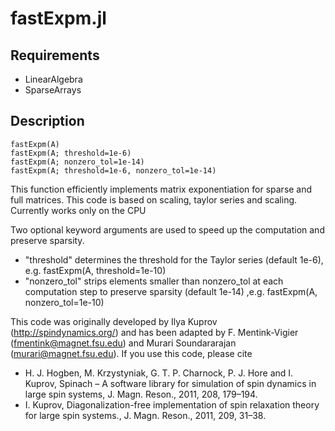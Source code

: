 # fastExpm.jl

## Requirements

- LinearAlgebra 
- SparseArrays

## Description

    fastExpm(A)
    fastExpm(A; threshold=1e-6)
    fastExpm(A; nonzero_tol=1e-14)
    fastExpm(A; threshold=1e-6, nonzero_tol=1e-14)

 This function efficiently implements matrix exponentiation for sparse and full matrices.
 This code is based on scaling, taylor series and scaling.
 Currently works only on the CPU

 Two optional keyword arguments are used to speed up the computation and preserve sparsity.
- "threshold" determines the threshold for the Taylor series (default 1e-6), e.g. fastExpm(A, threshold=1e-10) 
- "nonzero_tol" strips elements smaller than nonzero_tol at each computation step to preserve sparsity (default 1e-14) ,e.g. fastExpm(A, nonzero_tol=1e-10)

 This code was originally developed by Ilya Kuprov (http://spindynamics.org/) and has been adapted by F. Mentink-Vigier (fmentink@magnet.fsu.edu)
 and Murari Soundararajan (murari@magnet.fsu.edu). If you use this code, please cite
 - H. J. Hogben, M. Krzystyniak, G. T. P. Charnock, P. J. Hore and I. Kuprov, Spinach – A software library for simulation of spin dynamics in large spin systems, J. Magn. Reson., 2011, 208, 179–194.
 - I. Kuprov, Diagonalization-free implementation of spin relaxation theory for large spin systems., J. Magn. Reson., 2011, 209, 31–38.
